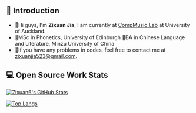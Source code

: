 ## 👋 Introduction

- 🍃Hi guys, I'm **Zixuan Jia**, I am currently at [CompMusic Lab](https://sites.google.com/view/comp-music-lab/home) at University of Auckland.
- 📖MSc in Phonetics, University of Edinburgh
  📖BA in Chinese Language and Literature, Minzu University of China
- 📲If you have any problems in codes, feel free to contact me at zixuanjia523@gmail.com. 

## 💻 Open Source Work Stats

[![Zixuan6's GitHub Stats](https://github-readme-stats.vercel.app/api?username=Zixuan6&show_icons=true&theme=radical&hide=issues&count_private=true&hide_border=true)](https://github.com/Zixuan6)

[![Top Langs](https://github-readme-stats.vercel.app/api/top-langs/?username=Zixuan6&layout=compact&theme=radical&exclude_repo=repo1,repo2&hide_border=true)](https://github.com/Zixuan6)
